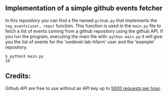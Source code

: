 ## Implementation of a simple github events fetcher


In this repository you can find a file named ```github.py``` that implements the ```teg_events(user, repo)``` function. This function is used in the ```main.py``` file to fetch a list of events coming from a github repository using the github API. If you run the program, executing the main file with: ```python main.py``` it will  give you the list of events for the 'swdevel-lab-hfarm' user and the 'example' repository. 

```
$ python3 main.py 
18
```


## Credits:

Github API are free to use without an API key up to [5000 requests per hour](https://developer.github.com/v3/#rate-limiting).

